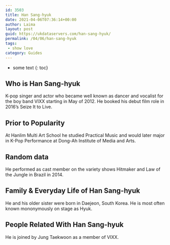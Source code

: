 ```yaml
---
id: 3503
title: Han Sang-hyuk
date: 2021-04-06T07:36:14+00:00
author: Laima
layout: post
guid: https://ukdataservers.com/han-sang-hyuk/
permalink: /04/06/han-sang-hyuk
tags:
 - show love
category: Guides
---
```


* some text
{: toc}


## Who is Han Sang-hyuk
                  
                  
                  
K-pop singer and actor who became well known as dancer and vocalist for the boy band VIXX starting in May of 2012. He booked his debut film role in 2016&#8217;s Seize It to Live.
                  
              
            
              
            
                
                
                
## Prior to Popularity
                  
                  
                  
At Hanlim Multi Art School he studied Practical Music and would later major in K-Pop Performance at Dong-Ah Institute of Media and Arts.
                  
              
            
              
            
                
                
                
## Random data
                  
                  
                  
He performed as cast member on the variety shows Hitmaker and Law of the Jungle in Brazil in 2014.
                  
              
            
              
            
                
                
                
## Family & Everyday Life of Han Sang-hyuk
                  
                  
                  
He and his older sister were born in Daejeon, South Korea. He is most often known mononymously on stage as Hyuk.
                  
              
            
              
            
                
                
                
## People Related With Han Sang-hyuk
                  
                  
                  
He is joined by Jung Taekwoon as a member of VIXX.
                  
              
            
              
            
                
              
            
              
              
            
            
              
            
          
          
          